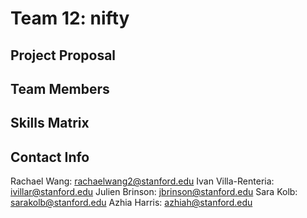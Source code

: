 # Team 12: nifty

## Project Proposal 

## Team Members

## Skills Matrix



## Contact Info

Rachael Wang: rachaelwang2@stanford.edu
Ivan Villa-Renteria: ivillar@stanford.edu 
Julien Brinson: jbrinson@stanford.edu 
Sara Kolb: sarakolb@stanford.edu 
Azhia Harris: azhiah@stanford.edu
